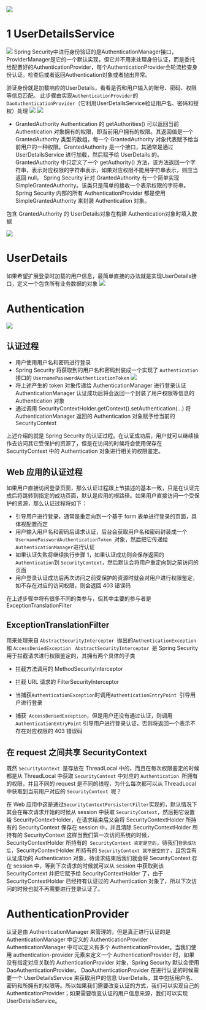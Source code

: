 ![](https://upload-images.jianshu.io/upload_images/4685968-d9c6f52adccbc979.png?imageMogr2/auto-orient/strip%7CimageView2/2/w/1240)
# 1 UserDetailsService
![](https://upload-images.jianshu.io/upload_images/4685968-c8f0070960521fd1.png?imageMogr2/auto-orient/strip%7CimageView2/2/w/1240)
Spring Security中进行身份验证的是AuthenticationManager接口，ProviderManager是它的一个默认实现，但它并不用来处理身份认证，而是委托给配置好的AuthenticationProvider，每个AuthenticationProvider会轮流检查身份认证。检查后或者返回Authentication对象或者抛出异常。

验证身份就是加载响应的UserDetails，看看是否和用户输入的账号、密码、权限等信息匹配。
此步骤由实现`AuthenticationProvider`的`DaoAuthenticationProvider`（它利用UserDetailsService验证用户名、密码和授权）处理
![](https://upload-images.jianshu.io/upload_images/4685968-91e07e978a20bd3d.png?imageMogr2/auto-orient/strip%7CimageView2/2/w/1240)
![](https://upload-images.jianshu.io/upload_images/4685968-053e8c886972452f.png?imageMogr2/auto-orient/strip%7CimageView2/2/w/1240)

- GrantedAuthority 
Authentication 的 getAuthorities() 可以返回当前 Authentication 对象拥有的权限，即当前用户拥有的权限。其返回值是一个 GrantedAuthority 类型的数组，每一个 GrantedAuthority 对象代表赋予给当前用户的一种权限。GrantedAuthority 是一个接口，其通常是通过 UserDetailsService 进行加载，然后赋予给 UserDetails 的。
GrantedAuthority 中只定义了一个 getAuthority() 方法，该方法返回一个字符串，表示对应权限的字符串表示，如果对应权限不能用字符串表示，则应当返回 null。
Spring Security 针对 GrantedAuthority 有一个简单实现 SimpleGrantedAuthority。该类只是简单的接收一个表示权限的字符串。Spring Security 内部的所有 AuthenticationProvider 都是使用 SimpleGrantedAuthority 来封装 Authentication 对象。

包含 GrantedAuthority 的 UserDetails对象在构建 Authentication对象时填入数据

![](https://upload-images.jianshu.io/upload_images/4685968-f8288ec7db6cb45e.png?imageMogr2/auto-orient/strip%7CimageView2/2/w/1240)

# UserDetails
如果希望扩展登录时加载的用户信息，最简单直接的办法就是实现UserDetails接口，定义一个包含所有业务数据的对象
![](https://upload-images.jianshu.io/upload_images/4685968-919fd8d52a137126.png?imageMogr2/auto-orient/strip%7CimageView2/2/w/1240)
# Authentication
![](https://upload-images.jianshu.io/upload_images/4685968-122d44eaa4bccce1.png?imageMogr2/auto-orient/strip%7CimageView2/2/w/1240)
## 认证过程
- 用户使用用户名和密码进行登录
- Spring Security 将获取到的用户名和密码封装成一个实现了 `Authentication `接口的 `UsernamePasswordAuthenticationToken`
![](https://upload-images.jianshu.io/upload_images/4685968-668a0d1a6f9b68e3.png?imageMogr2/auto-orient/strip%7CimageView2/2/w/1240)
- 将上述产生的 token 对象传递给 AuthenticationManager 进行登录认证
AuthenticationManager 认证成功后将会返回一个封装了用户权限等信息的 Authentication 对象
- 通过调用 SecurityContextHolder.getContext().setAuthentication(...) 将 AuthenticationManager 返回的 Authentication 对象赋予给当前的 SecurityContext

上述介绍的就是 Spring Security 的认证过程。在认证成功后，用户就可以继续操作去访问其它受保护的资源了，但是在访问的时候将会使用保存在 SecurityContext 中的 Authentication 对象进行相关的权限鉴定。
## Web 应用的认证过程
如果用户直接访问登录页面，那么认证过程跟上节描述的基本一致，只是在认证完成后将跳转到指定的成功页面，默认是应用的根路径。如果用户直接访问一个受保护的资源，那么认证过程将如下：
- 引导用户进行登录，通常是重定向到一个基于 form 表单进行登录的页面，具体视配置而定
- 用户输入用户名和密码后请求认证，后台会获取用户名和密码封装成一个 `UsernamePasswordAuthenticationToken `对象，然后把它传递给` AuthenticationManager `进行认证
- 如果认证失败将继续执行步骤 1，如果认证成功则会保存返回的` Authentication `到 `SecurityContext`，然后默认会将用户重定向到之前访问的页面
- 用户登录认证成功后再次访问之前受保护的资源时就会对用户进行权限鉴定，如不存在对应的访问权限，则会返回 403 错误码

在上述步骤中将有很多不同的类参与，但其中主要的参与者是 ExceptionTranslationFilter
## ExceptionTranslationFilter
用来处理来自 `AbstractSecurityInterceptor `抛出的` AuthenticationException `和 `AccessDeniedException `
`AbstractSecurityInterceptor `是 Spring Security 用于拦截请求进行权限鉴定的，其拥有两个具体的子类
- 拦截方法调用的 MethodSecurityInterceptor 
- 拦截 URL 请求的 FilterSecurityInterceptor


- 当捕获`AuthenticationException`时调用`AuthenticationEntryPoint `引导用户进行登录
- 捕获` AccessDeniedException`，但是用户还没有通过认证，则调用 `AuthenticationEntryPoint` 引导用户进行登录认证，否则将返回一个表示不存在对应权限的 403 错误码
## 在 request 之间共享 SecurityContext
既然 `SecurityContext `是存放在 ThreadLocal 中的，而且在每次权限鉴定的时候都是从 ThreadLocal 中获取 `SecurityContext` 中对应的 `Authentication `所拥有的权限，并且不同的 request 是不同的线程，为什么每次都可以从 ThreadLocal 中获取到当前用户对应的 `SecurityContext `呢？

在 Web 应用中这是通过` SecurityContextPersistentFilter `实现的，默认情况下其会在每次请求开始的时候从 session 中获取 `SecurityContext`，然后把它设置给 SecurityContextHolder，在请求结束后又会将 SecurityContextHolder 所持有的 SecurityContext 保存在 session 中，并且清除 SecurityContextHolder 所持有的 SecurityContext
这样当我们第一次访问系统的时候，SecurityContextHolder 所持有的` SecurityContext 肯定是空的`，待我们`登录成功后`，SecurityContextHolder 所持有的 `SecurityContext 就不是空的了`，且包含有认证成功的 Authentication 对象，待请求结束后我们就会将 SecurityContext 存在 session 中，等到下次请求的时候就可以从 session 中获取到该 SecurityContext 并把它赋予给 SecurityContextHolder 了，由于 SecurityContextHolder 已经持有认证过的 Authentication 对象了，所以下次访问的时候也就不再需要进行登录认证了。
# AuthenticationProvider
认证是由 AuthenticationManager 来管理的，但是真正进行认证的是 AuthenticationManager 中定义的 AuthenticationProvider
AuthenticationManager 中可以定义有多个 AuthenticationProvider。当我们使用 authentication-provider 元素来定义一个 AuthenticationProvider 时，如果没有指定对应关联的 AuthenticationProvider 对象，Spring Security 默认会使用 DaoAuthenticationProvider。
DaoAuthenticationProvider 在进行认证的时候需要一个 UserDetailsService 来获取用户的信息 UserDetails，其中包括用户名、密码和所拥有的权限等。所以如果我们需要改变认证的方式，我们可以实现自己的 AuthenticationProvider；如果需要改变认证的用户信息来源，我们可以实现 UserDetailsService。

